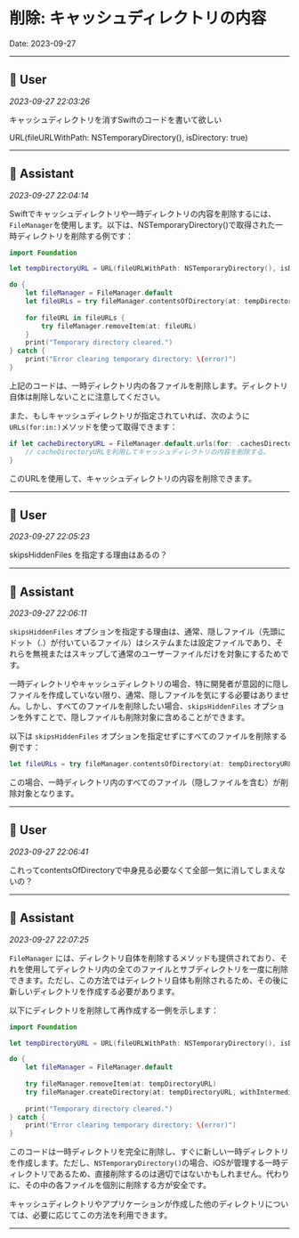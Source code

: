 # 削除: キャッシュディレクトリの内容

Date: 2023-09-27

---

## 👤 User
*2023-09-27 22:03:26*

キャッシュディレクトリを消すSwiftのコードを書いて欲しい

URL(fileURLWithPath: NSTemporaryDirectory(), isDirectory: true)

---

## 🤖 Assistant
*2023-09-27 22:04:14*

Swiftでキャッシュディレクトリや一時ディレクトリの内容を削除するには、`FileManager`を使用します。以下は、NSTemporaryDirectory()で取得された一時ディレクトリを削除する例です：

```swift
import Foundation

let tempDirectoryURL = URL(fileURLWithPath: NSTemporaryDirectory(), isDirectory: true)

do {
    let fileManager = FileManager.default
    let fileURLs = try fileManager.contentsOfDirectory(at: tempDirectoryURL, includingPropertiesForKeys: nil, options: .skipsHiddenFiles)
    
    for fileURL in fileURLs {
        try fileManager.removeItem(at: fileURL)
    }
    print("Temporary directory cleared.")
} catch {
    print("Error clearing temporary directory: \(error)")
}
```

上記のコードは、一時ディレクトリ内の各ファイルを削除します。ディレクトリ自体は削除しないことに注意してください。

また、もしキャッシュディレクトリが指定されていれば、次のように`URLs(for:in:)`メソッドを使って取得できます：

```swift
if let cacheDirectoryURL = FileManager.default.urls(for: .cachesDirectory, in: .userDomainMask).first {
    // cacheDirectoryURLを利用してキャッシュディレクトリの内容を削除する。
}
```

このURLを使用して、キャッシュディレクトリの内容を削除できます。

---

## 👤 User
*2023-09-27 22:05:23*

skipsHiddenFiles を指定する理由はあるの？

---

## 🤖 Assistant
*2023-09-27 22:06:11*

`skipsHiddenFiles` オプションを指定する理由は、通常、隠しファイル（先頭にドット（.）が付いているファイル）はシステムまたは設定ファイルであり、それらを無視またはスキップして通常のユーザーファイルだけを対象にするためです。

一時ディレクトリやキャッシュディレクトリの場合、特に開発者が意図的に隠しファイルを作成していない限り、通常、隠しファイルを気にする必要はありません。しかし、すべてのファイルを削除したい場合、`skipsHiddenFiles` オプションを外すことで、隠しファイルも削除対象に含めることができます。

以下は `skipsHiddenFiles` オプションを指定せずにすべてのファイルを削除する例です：

```swift
let fileURLs = try fileManager.contentsOfDirectory(at: tempDirectoryURL, includingPropertiesForKeys: nil)
```

この場合、一時ディレクトリ内のすべてのファイル（隠しファイルを含む）が削除対象となります。

---

## 👤 User
*2023-09-27 22:06:41*

これってcontentsOfDirectoryで中身見る必要なくて全部一気に消してしまえないの？

---

## 🤖 Assistant
*2023-09-27 22:07:25*

`FileManager` には、ディレクトリ自体を削除するメソッドも提供されており、それを使用してディレクトリ内の全てのファイルとサブディレクトリを一度に削除できます。ただし、この方法ではディレクトリ自体も削除されるため、その後に新しいディレクトリを作成する必要があります。

以下にディレクトリを削除して再作成する一例を示します：

```swift
import Foundation

let tempDirectoryURL = URL(fileURLWithPath: NSTemporaryDirectory(), isDirectory: true)

do {
    let fileManager = FileManager.default
    
    try fileManager.removeItem(at: tempDirectoryURL)
    try fileManager.createDirectory(at: tempDirectoryURL, withIntermediateDirectories: true, attributes: nil)
    
    print("Temporary directory cleared.")
} catch {
    print("Error clearing temporary directory: \(error)")
}
```

このコードは一時ディレクトリを完全に削除し、すぐに新しい一時ディレクトリを作成します。ただし、`NSTemporaryDirectory()`の場合、iOSが管理する一時ディレクトリであるため、直接削除するのは適切ではないかもしれません。代わりに、その中の各ファイルを個別に削除する方が安全です。

キャッシュディレクトリやアプリケーションが作成した他のディレクトリについては、必要に応じてこの方法を利用できます。

---

